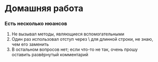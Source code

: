 # Домашняя работа
### Есть несколько нюансов

1. Не вызывал методы, являющиеся вспомогательными
2. Один раз использовал отступ через \ для длинной строки, не знаю, чем его заменить
3. В остальном вопросов нет; если что-то не так, очень прошу оставить развёрнутый комментарий